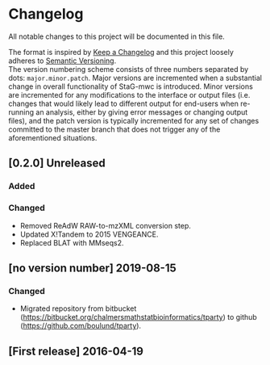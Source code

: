 # Changelog
All notable changes to this project will be documented in this file.

The format is inspired by [Keep a Changelog](http://keepachangelog.com/en/1.0.0/)
and this project loosely adheres to [Semantic Versioning](http://semver.org/spec/v2.0.0.html).  
The version numbering scheme consists of three numbers separated by dots:
`major.minor.patch`. Major versions are incremented when a substantial change
in overall functionality of StaG-mwc is introduced. Minor versions are
incremented for any modifications to the interface or output files (i.e.
changes that would likely lead to different output for end-users when
re-running an analysis, either by giving error messages or changing output
files), and the patch version is typically incremented for any set of changes
committed to the master branch that does not trigger any of the aforementioned
situations.

## [0.2.0] Unreleased
### Added

### Changed
- Removed ReAdW RAW-to-mzXML conversion step.
- Updated X!Tandem to 2015 VENGEANCE.
- Replaced BLAT with MMseqs2.


## [no version number] 2019-08-15 

### Changed
- Migrated repository from 
  bitbucket (https://bitbucket.org/chalmersmathstatbioinformatics/tparty) to 
  github (https://github.com/boulund/tparty).


## [First release] 2016-04-19
